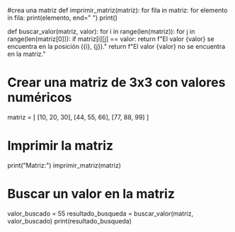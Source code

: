 #crea una matriz
def imprimir_matriz(matriz):
    for fila in matriz:
        for elemento in fila:
            print(elemento, end=" ")
        print()

def buscar_valor(matriz, valor):
    for i in range(len(matriz)):
        for j in range(len(matriz[0])):
            if matriz[i][j] == valor:
                return f"El valor {valor} se encuentra en la posición ({i}, {j})."
    return f"El valor {valor} no se encuentra en la matriz."

# Crear una matriz de 3x3 con valores numéricos
matriz = [
    [10, 20, 30],
    [44, 55, 66],
    [77, 88, 99]
]

# Imprimir la matriz
print("Matriz:")
imprimir_matriz(matriz)

# Buscar un valor en la matriz
valor_buscado = 55
resultado_busqueda = buscar_valor(matriz, valor_buscado)
print(resultado_busqueda)

